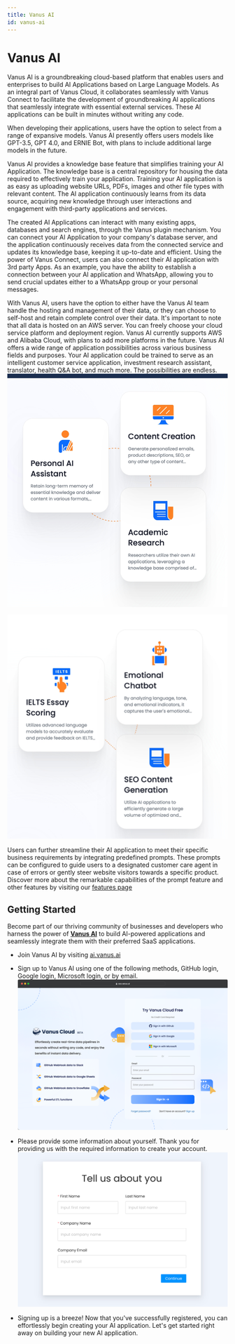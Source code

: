 ```yaml
---
title: Vanus AI
id: vanus-ai
---
```

# Vanus AI

Vanus AI is a groundbreaking cloud-based platform that enables users and enterprises to build AI Applications based on Large Language Models. As an integral part of Vanus Cloud, it collaborates seamlessly with Vanus Connect to facilitate the development of groundbreaking AI applications that seamlessly integrate with essential external services. These AI applications can be built in minutes without writing any code.

When developing their applications, users have the option to select from a range of expansive models. Vanus AI presently offers users models like GPT-3.5, GPT 4.0, and ERNIE Bot, with plans to include additional large models in the future.

Vanus AI provides a knowledge base feature that simplifies training your AI Application. The knowledge base is a central repository for housing the data required to effectively train your application. Training your AI application is as easy as uploading website URLs, PDFs, images and other file types with relevant content. The AI application continuously learns from its data source, acquiring new knowledge through user interactions and engagement with third-party applications and services.

The created AI Applications can interact with many existing apps, databases and search engines, through the Vanus plugin mechanism. You can connect your AI Application to your company's database server, and the application continuously receives data from the connected service and updates its knowledge base, keeping it up-to-date and efficient. Using the power of Vanus Connect, users can also connect their AI application with 3rd party Apps. As an example, you have the ability to establish a connection between your AI application and WhatsApp, allowing you to send crucial updates either to a WhatsApp group or your personal messages.

With Vanus AI, users have the option to either have the Vanus AI team handle the hosting and management of their data, or they can choose to self-host and retain complete control over their data. It's important to note that all data is hosted on an AWS server. You can freely choose your cloud service platform and deployment region. Vanus AI currently supports AWS and Alibaba Cloud, with plans to add more platforms in the future.
Vanus AI offers a wide range of application possibilities across various business fields and purposes. Your AI application could be trained to serve as an intelligent customer service application, investment research assistant, translator, health Q&A bot, and much more. The possibilities are endless.
![](../../static/img/uses%201.jpg)

![](../../static/img/uses%202.jpg)

Users can further streamline their AI application to meet their specific business requirements by integrating predefined prompts. These prompts can be configured to guide users to a designated customer care agent in case of errors or gently steer website visitors towards a specific product. Discover more about the remarkable capabilities of the prompt feature and other features by visiting our [features page](../vanus-ai/features.md)
## Getting Started
Become part of our thriving community of businesses and developers who harness the power of **[Vanus AI](https://ai.vanus.ai)** to build AI-powered applications and seamlessly integrate them with their preferred SaaS applications.

- Join Vanus AI by visiting [ai.vanus.ai](https://ai.vanus.ai)
- Sign up to Vanus AI using one of the following methods, GitHub login, Google login, Microsoft login, or by email.
![](../../static/img/vanuscloud_loginin.png)

- Please provide some information about yourself. Thank you for providing us with the required information to create your account.
![](../../static/img/user-info.png)

- Signing up is a breeze! Now that you've successfully registered, you can effortlessly begin creating your AI application. Let's get started right away on building your new AI application.
